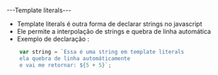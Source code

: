 ---Template literals---

- Template literals é outra forma de declarar strings no javascript
- Ele permite a interpolação de strings e quebra de linha automática
- Exemplo de declaração : 
```js
    var string = `Essa é uma string em template literals
    ela quebra de linha automáticamente
    e vai me retornar: ${5 + 5}`;

